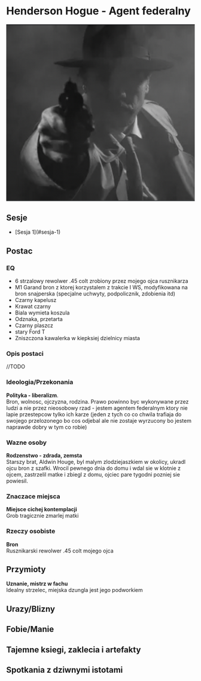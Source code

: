 # Henderson Hogue - Agent federalny
<img src="./federal_agent_noir.png">

## Sesje
<ul>
	<li>[Sesja 1](#sesja-1)</li>
</ul>

## Postac

### EQ

<ul>
	<li>6 strzalowy rewolwer .45 colt zrobiony przez mojego ojca rusznikarza</li>
	<li>M1 Garand bron z ktorej korzystalem z trakcie I WS, modyfikowana na bron snajperska (specjalne uchwyty, podpolicznik, zdobienia itd)</li>
	<li>Czarny kapelusz</li>
	<li>Krawat czarny</li>
	<li>Biala wymieta koszula</li>
	<li>Odznaka, przetarta</li>
	<li>Czarny plaszcz</li>
	<li>stary Ford T</li>
	<li>Zniszczona kawalerka w kiepksiej dzielnicy miasta</li>
</ul>

### Opis postaci

//TODO

### Ideologia/Przekonania

<b>Polityka - liberalizm</b>.<br>
Bron, wolnosc, ojczyzna, rodzina. Prawo powinno byc wykonywane przez ludzi a nie przez nieosobowy rzad - jestem agentem federalnym ktory nie lapie przestepcow tylko ich karze (jeden z tych co co chwila trafiaja do swojego przelozonego bo cos odjebal ale nie zostaje wyrzucony bo jestem naprawde dobry w tym co robie)

### Wazne osoby

<b>Rodzenstwo - zdrada, zemsta</b><br>
Starszy brat, Aldwin Houge, byl malym zlodziejaszkiem w okolicy, ukradl ojcu bron z szafki. Wrocil pewnego dnia do domu i wdal sie w klotnie z ojcem, zastrzelil matke i zbiegl z domu, ojciec pare tygodni pozniej sie powiesil.

### Znaczace miejsca

<b>Miejsce cichej kontemplacji</b><br>
Grob tragicznie zmarlej matki

### Rzeczy osobiste

<b>Bron</b><br>
Rusznikarski rewolwer .45 colt mojego ojca

## Przymioty

<b>Uznanie, mistrz w fachu</b><br>
Idealny strzelec, miejska dzungla jest jego podworkiem

## Urazy/Blizny

## Fobie/Manie

## Tajemne ksiegi, zaklecia i artefakty

## Spotkania z dziwnymi istotami